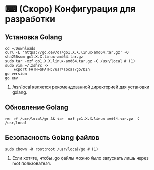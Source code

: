 # ⌨ (Скоро) Конфигурация для разработки

## Установка Golang

```
cd ~/Downloads
curl -L 'https://go.dev/dl/go1.X.X.linux-amd64.tar.gz' -O
sha256sum go1.X.X.linux-amd64.tar.gz
sudo tar -xzf go1.X.X.linux-amd64.tar.gz -C /usr/local # (1)
sudo vim ~/.zshrc ->
    export PATH=$PATH:/usr/local/go/bin
go version
go env
```

1. /usr/local является рекомендованной директорией для установки golang.

## Обновление Golang

```
rm -rf /usr/local/go && tar -xzf go1.X.X.linux-amd64.tar.gz -C /usr/local
```

## Безопасность Golang файлов

```
sudo chown -R root:root /usr/local/go # (1)
```

1. Если хотите, чтобы .go файлы можно было запускать лишь через root пользователя.
